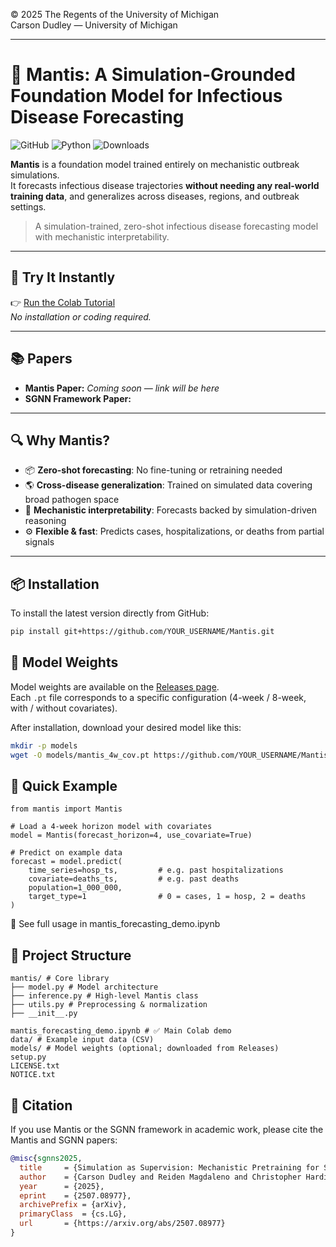 © 2025 The Regents of the University of Michigan  
Carson Dudley — University of Michigan

---

# 🦠 Mantis: A Simulation-Grounded Foundation Model for Infectious Disease Forecasting

![GitHub](https://img.shields.io/github/license/carsondudley1/Mantis)
![Python](https://img.shields.io/badge/python-3.8%2B-blue)
![Downloads](https://img.shields.io/github/downloads/carsondudley1/Mantis/total)


**Mantis** is a foundation model trained entirely on mechanistic outbreak simulations.  
It forecasts infectious disease trajectories **without needing any real-world training data**, and generalizes across diseases, regions, and outbreak settings.

> A simulation-trained, zero-shot infectious disease forecasting model with mechanistic interpretability.

---

## 🚀 Try It Instantly

👉 [Run the Colab Tutorial](https://colab.research.google.com/drive/1Epuq-6ZGUM67FOfWHnLGkld4-cb8EDW0?usp=sharing)  
_No installation or coding required._

---

## 📚 Papers

- **Mantis Paper:** _Coming soon — link will be here_
- **SGNN Framework Paper:** 

---

## 🔍 Why Mantis?

- 📦 **Zero-shot forecasting**: No fine-tuning or retraining needed
- 🌎 **Cross-disease generalization**: Trained on simulated data covering broad pathogen space
- 🧠 **Mechanistic interpretability**: Forecasts backed by simulation-driven reasoning
- ⚙️ **Flexible & fast**: Predicts cases, hospitalizations, or deaths from partial signals

---

## 📦 Installation

To install the latest version directly from GitHub:

```bash
pip install git+https://github.com/YOUR_USERNAME/Mantis.git
```

## 💾 Model Weights

Model weights are available on the [Releases page](https://github.com/YOUR_USERNAME/Mantis/releases).  
Each `.pt` file corresponds to a specific configuration (4-week / 8-week, with / without covariates).  

After installation, download your desired model like this:

```bash
mkdir -p models
wget -O models/mantis_4w_cov.pt https://github.com/YOUR_USERNAME/Mantis/releases/download/mantis-v1.0/mantis_4w_cov.pt
```

## 🧪 Quick Example

```
from mantis import Mantis

# Load a 4-week horizon model with covariates
model = Mantis(forecast_horizon=4, use_covariate=True)

# Predict on example data
forecast = model.predict(
    time_series=hosp_ts,         # e.g. past hospitalizations
    covariate=deaths_ts,         # e.g. past deaths
    population=1_000_000,
    target_type=1                # 0 = cases, 1 = hosp, 2 = deaths
)
```
📘 See full usage in mantis_forecasting_demo.ipynb

## 📁 Project Structure

``` text
mantis/ # Core library
├── model.py # Model architecture
├── inference.py # High-level Mantis class
├── utils.py # Preprocessing & normalization
├── __init__.py

mantis_forecasting_demo.ipynb # ✅ Main Colab demo
data/ # Example input data (CSV)
models/ # Model weights (optional; downloaded from Releases)
setup.py
LICENSE.txt
NOTICE.txt
```

## 📄 Citation

If you use Mantis or the SGNN framework in academic work, please cite the Mantis and SGNN papers:

```bibtex
@misc{sgnns2025,
  title     = {Simulation as Supervision: Mechanistic Pretraining for Scientific Discovery},
  author    = {Carson Dudley and Reiden Magdaleno and Christopher Harding and Marisa Eisenberg},
  year      = {2025},
  eprint    = {2507.08977},
  archivePrefix = {arXiv},
  primaryClass  = {cs.LG},
  url       = {https://arxiv.org/abs/2507.08977}
}
```
